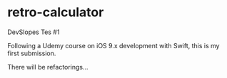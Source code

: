 # retro-calculator
DevSlopes Tes #1

Following a Udemy course on iOS 9.x development with Swift, this is my first submission.

There will be refactorings...

